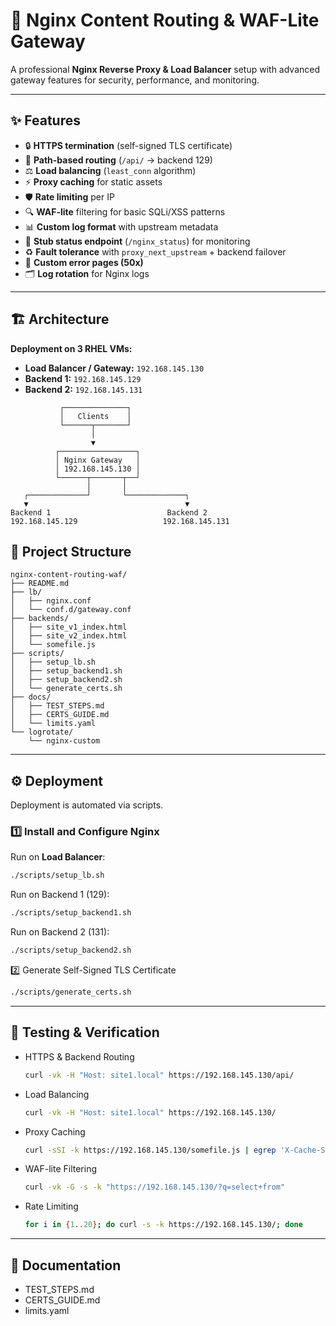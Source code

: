# 🚀 Nginx Content Routing & WAF-Lite Gateway

A professional **Nginx Reverse Proxy & Load Balancer** setup with advanced gateway features for security, performance, and monitoring.

---

## ✨ Features
- 🔒 **HTTPS termination** (self-signed TLS certificate)  
- 🔀 **Path-based routing** (`/api/` → backend 129)  
- ⚖️ **Load balancing** (`least_conn` algorithm)  
- ⚡ **Proxy caching** for static assets  
- 🛡️ **Rate limiting** per IP  
- 🔍 **WAF-lite** filtering for basic SQLi/XSS patterns  
- 📊 **Custom log format** with upstream metadata  
- 📡 **Stub status endpoint** (`/nginx_status`) for monitoring  
- ♻️ **Fault tolerance** with `proxy_next_upstream` + backend failover  
- 🎨 **Custom error pages (50x)**  
- 🗂️ **Log rotation** for Nginx logs  

---

## 🏗️ Architecture

**Deployment on 3 RHEL VMs:**
- **Load Balancer / Gateway:** `192.168.145.130`
- **Backend 1:** `192.168.145.129`
- **Backend 2:** `192.168.145.131`

```text
           ┌──────────────┐
           │   Clients    │
           └──────┬───────┘
                  │
                  ▼
          ┌─────────────────┐
          │ Nginx Gateway   │
          │ 192.168.145.130 │
          └──────┬───────┬──┘
                 │       │
   ┌─────────────┘       └─────────────┐
   ▼                                   ▼
Backend 1                          Backend 2
192.168.145.129                   192.168.145.131

```
## 📂 Project Structure


```text
nginx-content-routing-waf/
├── README.md
├── lb/
│   ├── nginx.conf
│   └── conf.d/gateway.conf
├── backends/
│   ├── site_v1_index.html
│   ├── site_v2_index.html
│   └── somefile.js
├── scripts/
│   ├── setup_lb.sh
│   ├── setup_backend1.sh
│   ├── setup_backend2.sh
│   └── generate_certs.sh
├── docs/
│   ├── TEST_STEPS.md
│   ├── CERTS_GUIDE.md
│   └── limits.yaml
└── logrotate/
    └── nginx-custom

```

---

## ⚙️ Deployment

Deployment is automated via scripts.

### 1️⃣ Install and Configure Nginx

Run on **Load Balancer**:
```bash
./scripts/setup_lb.sh
```
Run on Backend 1 (129):
```bash
./scripts/setup_backend1.sh
```
Run on Backend 2 (131):
```bash
./scripts/setup_backend2.sh
```
2️⃣ Generate Self-Signed TLS Certificate
```bash
./scripts/generate_certs.sh
```
---

## 🧪 Testing & Verification
  - HTTPS & Backend Routing
    ```bash
    curl -vk -H "Host: site1.local" https://192.168.145.130/api/
    ```
  - Load Balancing
    ```bash
    curl -vk -H "Host: site1.local" https://192.168.145.130/
    ```
  - Proxy Caching
    ```bash
    curl -sSI -k https://192.168.145.130/somefile.js | egrep 'X-Cache-Status|HTTP/'
    ```
  - WAF-lite Filtering
    ```bash
    curl -vk -G -s -k "https://192.168.145.130/?q=select+from"
    ```
  - Rate Limiting
    ```bash
    for i in {1..20}; do curl -s -k https://192.168.145.130/; done

---

## 📜 Documentation
  - TEST_STEPS.md
  - CERTS_GUIDE.md
  - limits.yaml 
  









